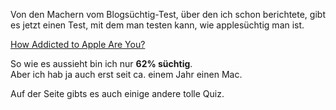 <!--
.. title: Apple süchtig
.. slug: 312-apple-suchtig
.. date: 2007-12-08 11:00:27
.. tags: Apple,Quiz,Test,Internet
.. description: 
.. type: text
-->

Von den Machern vom Blogsüchtig-Test, über den ich schon berichtete, gibt es jetzt einen Test, mit dem man testen kann, wie applesüchtig man ist.
<!-- TEASER_END -->

[How Addicted to Apple Are You?](http://www.justsayhi.com/bb/apple_addiction)

So wie es aussieht bin ich nur **62% süchtig**.  
Aber ich hab ja auch erst seit ca. einem Jahr einen Mac.

Auf der Seite gibts es auch einige andere tolle Quiz.
